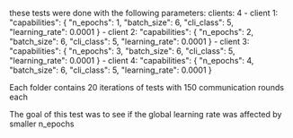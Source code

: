 these tests were done with the following parameters:
clients: 4
    - client 1:     "capabilities": {
                    "n_epochs": 1,
                    "batch_size": 6,
                    "cli_class": 5,
                    "learning_rate": 0.0001
                }
    - client 2:     "capabilities": {
                    "n_epochs": 2,
                    "batch_size": 6,
                    "cli_class": 5,
                    "learning_rate": 0.0001
                }
    - client 3:     "capabilities": {
                    "n_epochs": 3,
                    "batch_size": 6,
                    "cli_class": 5,
                    "learning_rate": 0.0001
                }
    - client 4:     "capabilities": {
                    "n_epochs": 4,
                    "batch_size": 6,
                    "cli_class": 5,
                    "learning_rate": 0.0001
                }

Each folder contains 20 iterations of tests with 150 communication rounds each

The goal of this test was to see if the global learning rate was affected by smaller n_epochs